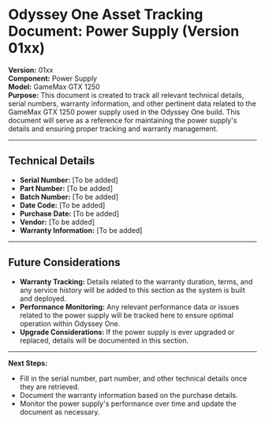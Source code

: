 
# Odyssey One Asset Tracking Document: Power Supply (Version 01xx)

**Version:** 01xx  
**Component:** Power Supply  
**Model:** GameMax GTX 1250  
**Purpose:** This document is created to track all relevant technical details, serial numbers, warranty information, and other pertinent data related to the GameMax GTX 1250 power supply used in the Odyssey One build. This document will serve as a reference for maintaining the power supply's details and ensuring proper tracking and warranty management.

---

## Technical Details

- **Serial Number:** [To be added]
- **Part Number:** [To be added]
- **Batch Number:** [To be added]
- **Date Code:** [To be added]
- **Purchase Date:** [To be added]
- **Vendor:** [To be added]
- **Warranty Information:** [To be added]

---

## Future Considerations

- **Warranty Tracking:** Details related to the warranty duration, terms, and any service history will be added to this section as the system is built and deployed.
- **Performance Monitoring:** Any relevant performance data or issues related to the power supply will be tracked here to ensure optimal operation within Odyssey One.
- **Upgrade Considerations:** If the power supply is ever upgraded or replaced, details will be documented in this section.

---

**Next Steps:**
- Fill in the serial number, part number, and other technical details once they are retrieved.
- Document the warranty information based on the purchase details.
- Monitor the power supply's performance over time and update the document as necessary.
